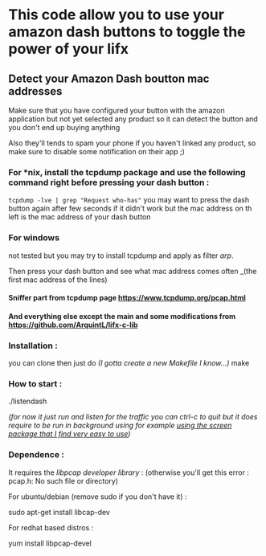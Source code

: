 # This code allow you to use your amazon dash buttons to toggle the power of your lifx

## Detect your Amazon Dash boutton mac addresses
Make sure that you have configured your button with the amazon application but not yet selected any product so it can detect the button and you don't end up buying anything

Also they'll tends to spam your phone if you haven't linked any product, so make sure to disable some notification on their app ;)

### For *nix, install the tcpdump package and use the following command right before pressing your dash button : 
`tcpdump -lve | grep "Request who-has"`
you may want to press the dash button again after few seconds if it didn't work but the mac address on th left is the mac address of your dash button


### For windows
not tested but you may try to install tcpdump and apply as filter _arp_.

Then press your dash button and see what mac address comes often _(the first mac address of the lines)


####  Sniffer part from tcpdump page https://www.tcpdump.org/pcap.html
#### And everything else except the main and some modifications from https://github.com/ArquintL/lifx-c-lib


### Installation :
you can clone then just do _(I gotta create a new Makefile I know...)_
make



### How to start :
./listendash

_(for now it just run and listen for the traffic you can ctrl-c to quit but it does require to be run in background using for example [using the screen package that I find very easy to use](https://linuxize.com/post/how-to-use-linux-screen/))_



### Dependence :
It requires the *libpcap developer library* : (otherwise you'll get this error : pcap.h: No such file or directory)


For ubuntu/debian (remove sudo if you don't have it) :

sudo apt-get install libcap-dev


For redhat based distros :

yum install libpcap-devel

